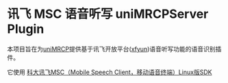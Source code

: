 # 讯飞 MSC 语音听写 uniMRCPServer Plugin

本项目旨在为[uniMRCP]提供基于讯飞开放平台([xfyun])语音听写功能的语音识别插件。

它使用 [科大讯飞MSC（Mobile Speech Client，移动语音终端）Linux版SDK](https://www.kancloud.cn/iflytek_sdk/iflytek_msc_novoice)

[uniMRCP]: http://unimrcp.org/
[xfyun]: http://www.xfyun.cn/
[msc]: https://www.kancloud.cn/iflytek_sdk/iflytek_msc_novoice
